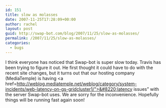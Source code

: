 ```yaml
---
id: 151
title: slow as molasses
date: 2007-11-25T17:28:09+00:00
author: rachel
layout: post
guid: http://swap-bot.com/blog/2007/11/25/slow-as-molasses/
permalink: /2007/11/25/slow-as-molasses/
categories:
  - bugs
---
```

I think everyone has noticed that Swap-bot is super slow today. Travis has been trying to figure it out. He first thought it could have to do with the recent site changes, but it turns out that our hosting company (MediaTemple) is having <a href=http://weblog.mediatemple.net/weblog/category/system-incidents/web-latency-on-gs-gridcluster1/">&#8220;latency issues&#8221;</a> with the server Swap-bot uses. We are sorry for the inconvenience. Hopefully things will be running fast again soon!